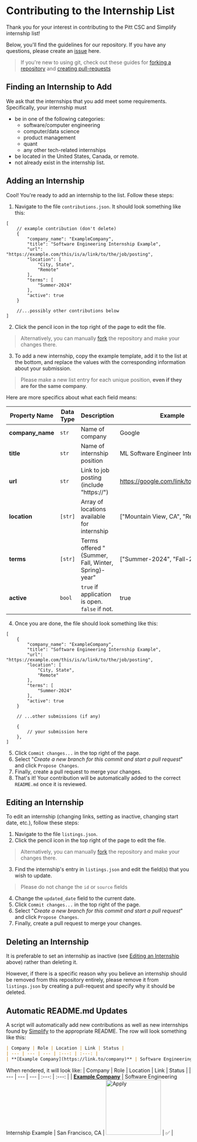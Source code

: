 # Contributing to the Internship List
Thank you for your interest in contributing to the Pitt CSC and Simplify internship list!

Below, you'll find the guidelines for our repository. If you have any questions, please create an [issue](https://github.com/pittcsc/Summer2024-Internships/issues/new) here.
> If you're new to using git, check out these guides for [forking a repository](https://docs.github.com/en/get-started/quickstart/fork-a-repo) and [creating pull-requests](https://docs.github.com/en/pull-requests/collaborating-with-pull-requests/proposing-changes-to-your-work-with-pull-requests/creating-a-pull-request)

## Finding an Internship to Add
We ask that the internships that you add meet some requirements. Specifically, your internship must
- be in one of the following categories:
    - software/computer engineering
    - computer/data science
    - product management
    - quant
    - any other tech-related internships
- be located in the United States, Canada, or remote.
- not already exist in the internship list.

## Adding an Internship
Cool! You're ready to add an internship to the list. Follow these steps:

1) Navigate to the file `contributions.json`. It should look something like this:
```jsonc
[
    // example contribution (don't delete)
    {
        "company_name": "ExampleCompany",
        "title": "Software Engineering Internship Example",
        "url": "https://example.com/this/is/a/link/to/the/job/posting",
        "location": [
            "City, State",
            "Remote"
        ],
        "terms": [
            "Summer-2024"
        ],
        "active": true
    }

    //...possibly other contributions below
]
```
2) Click the pencil icon in the top right of the page to edit the file.
> Alternatively, you can manually [fork](https://github.com/pittcsc/Summer2024-Internships/fork) the repository and make your changes there.
3) To add a new internship, copy the example template, add it to the list at the bottom, and replace the values with the corresponding information about your submission.
> Please make a new list entry for each unique position, **even if they are for the same company**.

Here are more specifics about what each field means:

| Property Name   | Data Type        | Description                                          | Example |
| --------------- | ---------------- | ---------------------------------------------------- | -------- |
| **company_name**| `str`            | Name of company                                      | Google |
| **title**       | `str`            | Name of internship position                          | ML Software Engineer Intern |
| **url**         | `str`            | Link to job posting (include "https://")             | https://google.com/link/to/job/posting |
| **location**    | `[str]`          | Array of locations available for internship | ["Mountain View, CA", "Remote"] |
| **terms**       | `[str]`          | Terms offered "{Summer, Fall, Winter, Spring}-year"        | ["Summer-2024", "Fall-2024"] |
| **active**      | `bool`           | `true` if application is open. `false` if not.         | true |


4) Once you are done, the file should look something like this:

```jsonc
[
    {
        "company_name": "ExampleCompany",
        "title": "Software Engineering Internship Example",
        "url": "https://example.com/this/is/a/link/to/the/job/posting",
        "location": [
            "City, State",
            "Remote"
        ],
        "terms": [
            "Summer-2024"
        ],
        "active": true
    }

    // ...other submissions (if any)

    {
        // your submission here
    }, 
]
```

5) Click `Commit changes...` in the top right of the page.
6) Select "*Create a new branch for this commit and start a pull request*" and click `Propose Changes`.
7) Finally, create a pull request to merge your changes.
8) That's it! Your contribution will be automatically added to the correct `README.md` once it is reviewed.

## Editing an Internship
To edit an internship (changing links, setting as inactive, changing start date, etc.), follow these steps:
1) Navigate to the file `listings.json`.
2) Click the pencil icon in the top right of the page to edit the file.
> Alternatively, you can manually [fork](https://github.com/pittcsc/Summer2024-Internships/fork) the repository and make your changes there.
3) Find the internship's entry in `listings.json` and edit the field(s) that you wish to update.
> Please do not change the `id` or `source` fields
4) Change the `updated_date` field to the current date.
5) Click `Commit changes...` in the top right of the page.
6) Select "*Create a new branch for this commit and start a pull request*" and click `Propose Changes`.
7) Finally, create a pull request to merge your changes.

## Deleting an Internship
It is preferable to set an internship as inactive (see [Editing an Internship](#Editing-an-Internship) above) rather than deleting it.

However, if there is a specific reason why you believe an internship should be removed from this repository entirely, please remove it from `listings.json` by creating a pull-request and specify why it should be deleted.

## Automatic README.md Updates
A script will automatically add new contributions as well as new internships found by [Simplify](https://simplify.jobs) to the appropriate README. The row will look something like this:
```md
| Company | Role | Location | Link | Status |
| --- | --- | --- | :---: | :---: |
| **[Example Company](https://link.to/company)** | Software Engineering Internship Example | San Francisco, CA | <img src="https://i.imgur.com/5JF7mJI.png" width="150" alt="Apply"> | ✅ |
```

When rendered, it will look like:
| Company | Role | Location | Link | Status |
| --- | --- | --- | :---: | :---: |
| **[Example Company]()** | Software Engineering Internship Example | San Francisco, CA | <img src="https://i.imgur.com/5JF7mJI.png" width="150" alt="Apply"> | ✅ |



